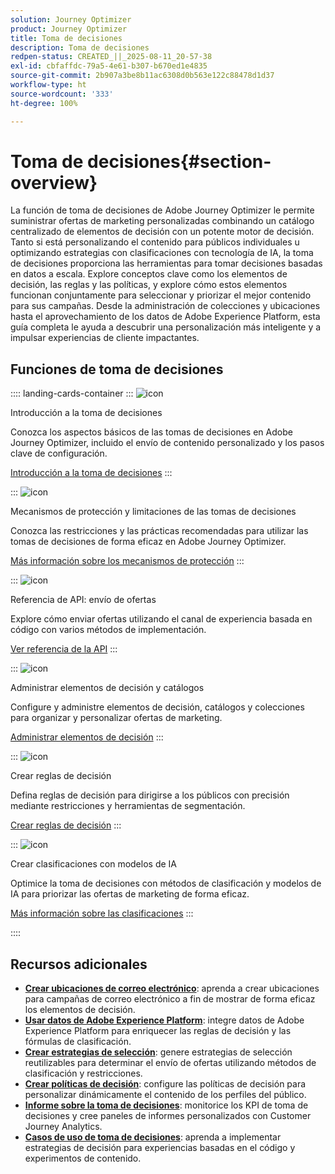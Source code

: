 ```yaml
---
solution: Journey Optimizer
product: Journey Optimizer
title: Toma de decisiones
description: Toma de decisiones
redpen-status: CREATED_||_2025-08-11_20-57-38
exl-id: cbfaffdc-79a5-4e61-b307-b670ed1e4835
source-git-commit: 2b907a3be8b11ac6308d0b563e122c88478d1d37
workflow-type: ht
source-wordcount: '333'
ht-degree: 100%

---
```


# Toma de decisiones{#section-overview}

La función de toma de decisiones de Adobe Journey Optimizer le permite suministrar ofertas de marketing personalizadas combinando un catálogo centralizado de elementos de decisión con un potente motor de decisión. Tanto si está personalizando el contenido para públicos individuales u optimizando estrategias con clasificaciones con tecnología de IA, la toma de decisiones proporciona las herramientas para tomar decisiones basadas en datos a escala. Explore conceptos clave como los elementos de decisión, las reglas y las políticas, y explore cómo estos elementos funcionan conjuntamente para seleccionar y priorizar el mejor contenido para sus campañas. Desde la administración de colecciones y ubicaciones hasta el aprovechamiento de los datos de Adobe Experience Platform, esta guía completa le ayuda a descubrir una personalización más inteligente y a impulsar experiencias de cliente impactantes.

## Funciones de toma de decisiones

:::: landing-cards-container
:::
![icon](https://cdn.experienceleague.adobe.com/icons/circle-play.svg?lang=es)

Introducción a la toma de decisiones

Conozca los aspectos básicos de las tomas de decisiones en Adobe Journey Optimizer, incluido el envío de contenido personalizado y los pasos clave de configuración.

[Introducción a la toma de decisiones](../using/experience-decisioning/gs-experience-decisioning.md)
:::

:::
![icon](https://cdn.experienceleague.adobe.com/icons/shield-halved.svg?lang=es)

Mecanismos de protección y limitaciones de las tomas de decisiones

Conozca las restricciones y las prácticas recomendadas para utilizar las tomas de decisiones de forma eficaz en Adobe Journey Optimizer.

[Más información sobre los mecanismos de protección](../using/experience-decisioning/decisioning-guardrails.md)
:::

:::
![icon](https://cdn.experienceleague.adobe.com/icons/code-branch.svg?lang=es)

Referencia de API: envío de ofertas

Explore cómo enviar ofertas utilizando el canal de experiencia basada en código con varios métodos de implementación.

[Ver referencia de la API](experience-decisioning-api-reference-landing-page.md)
:::

:::
![icon](https://cdn.experienceleague.adobe.com/icons/list-check.svg?lang=es)

Administrar elementos de decisión y catálogos

Configure y administre elementos de decisión, catálogos y colecciones para organizar y personalizar ofertas de marketing.

[Administrar elementos de decisión](manage-decision-items-landing-page.md)
:::

:::
![icon](https://cdn.experienceleague.adobe.com/icons/bullseye.svg?lang=es)

Crear reglas de decisión

Defina reglas de decisión para dirigirse a los públicos con precisión mediante restricciones y herramientas de segmentación.

[Crear reglas de decisión](../using/experience-decisioning/rules.md)
:::

:::
![icon](https://cdn.experienceleague.adobe.com/icons/gear.svg?lang=es)

Crear clasificaciones con modelos de IA

Optimice la toma de decisiones con métodos de clasificación y modelos de IA para priorizar las ofertas de marketing de forma eficaz.

[Más información sobre las clasificaciones](experience-decisioning-rankings-landing-page.md)
:::

::::


## Recursos adicionales

- **[Crear ubicaciones de correo electrónico](../using/experience-decisioning/placements.md)**: aprenda a crear ubicaciones para campañas de correo electrónico a fin de mostrar de forma eficaz los elementos de decisión.
- **[Usar datos de Adobe Experience Platform](aep-data-landing-page.md)**: integre datos de Adobe Experience Platform para enriquecer las reglas de decisión y las fórmulas de clasificación.
- **[Crear estrategias de selección](../using/experience-decisioning/selection-strategies.md)**: genere estrategias de selección reutilizables para determinar el envío de ofertas utilizando métodos de clasificación y restricciones.
- **[Crear políticas de decisión](../using/experience-decisioning/create-decision.md)**: configure las políticas de decisión para personalizar dinámicamente el contenido de los perfiles del público.
- **[Informe sobre la toma de decisiones](../using/experience-decisioning/cja-reporting.md)**: monitorice los KPI de toma de decisiones y cree paneles de informes personalizados con Customer Journey Analytics.
- **[Casos de uso de toma de decisiones](../using/experience-decisioning/experience-decisioning-uc.md)**: aprenda a implementar estrategias de decisión para experiencias basadas en el código y experimentos de contenido.
